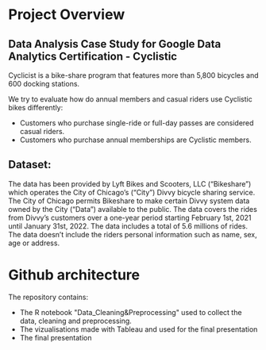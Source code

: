 # Project Overview

## Data Analysis Case Study for Google Data Analytics Certification - Cyclistic

Cyclicist is a bike-share program that features more than 5,800 bicycles and 600 docking stations.

We try to evaluate how do annual members and casual riders use Cyclistic bikes differently:
- Customers who purchase single-ride or full-day passes are considered casual riders.
- Customers who purchase annual memberships are Cyclistic members.

## Dataset: 
The data has been provided by Lyft Bikes and Scooters, LLC (“Bikeshare”) which operates the City of Chicago’s (“City”) Divvy bicycle sharing service. The City of Chicago permits Bikeshare to make certain Divvy system data owned by the City (“Data”) available to the public.
The data covers the rides from Divvy’s customers over a one-year period starting February 1st, 2021 until January 31st, 2022.
The data includes a total of 5.6 millions of rides.
The data doesn’t include the riders personal information such as name, sex, age or address.

# Github architecture

The repository contains:
- The R notebook "Data_Cleaning&Preprocessing" used to collect the data, cleaning and preprocessing.
- The vizualisations made with Tableau and used for the final presentation
- The final presentation
